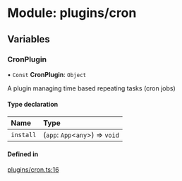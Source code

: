 # Module: plugins/cron

## Variables

### <a id="cronplugin" name="cronplugin"></a> CronPlugin

• `Const` **CronPlugin**: `Object`

A plugin managing time based repeating tasks (cron jobs)

#### Type declaration

| Name | Type |
| :------ | :------ |
| `install` | (`app`: `App`\<`any`\>) => `void` |

#### Defined in

[plugins/cron.ts:16](https://github.com/jakguru/vueprint/blob/cca61f2/plugins/cron.ts#L16)
